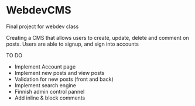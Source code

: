 # WebdevCMS
Final project for webdev class

Creating a CMS that allows users to create, update, delete and comment on posts.
Users are able to signup, and sign into accounts



TO DO
* Implement Account page
* Implement new posts and view posts
* Validation for new posts (front and back)
* Implement search engine
* Finnish admin control pannel
* Add inline & block comments
